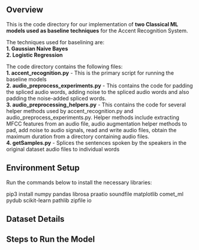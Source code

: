 ## Overview ##

This is the code directory for our implementation of **two Classical ML models used as baseline techniques** for the Accent Recognition System.  

The techniques used for baselining are:  
**1. Gaussian Naive Bayes**  
**2. Logistic Regression**  

The code directory contains the following files:  
**1. accent_recognition.py** - This is the primary script for running the baseline models   
**2. audio_preprocess_experiments.py** - This contains the code for padding the spliced audio words, adding noise to the spliced audio words and also padding the noise-added spliced words.  
**3. audio_preprocessing_helpers.py** - This contains the code for several helper methods used by accent_recognition.py and audio_preprocess_experiments.py. Helper methods include extracting MFCC features from an audio file, audio augmentation helper methods to pad, add noise to audio signals, read and write audio files, obtain the maximum duration from a directory containing audio files.  
**4. getSamples.py** - Splices the sentences spoken by the speakers in the original dataset audio files to individual words

## Environment Setup ##

Run the commands below to install the necessary libraries:

pip3 install numpy pandas librosa praatio soundfile matplotlib comet_ml pydub scikit-learn pathlib zipfile io




## Dataset Details ##



## Steps to Run the Model ##
                                 
